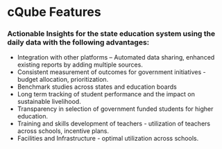 # cQube Features

### Actionable Insights for the state education system using the daily data with the following advantages:



* Integration with other platforms – Automated data sharing, enhanced existing reports by adding multiple sources. 
* Consistent measurement of outcomes for government initiatives - budget allocation, prioritization.
* Benchmark studies across states and education boards
* Long term tracking of student performance and the impact on sustainable livelihood.
* Transparency in selection of government funded students for higher education.
* Training and skills development of teachers - utilization of teachers across schools, incentive plans.
* Facilities and Infrastructure - optimal utilization across schools. 



